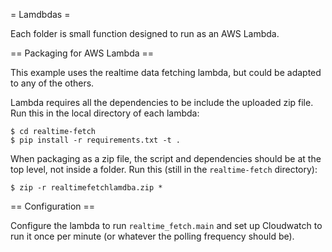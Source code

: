= Lamdbdas =

Each folder is small function designed to run as an AWS Lambda.

== Packaging for AWS Lambda ==

This example uses the realtime data fetching lambda, but could be adapted to any of the others.

Lambda requires all the dependencies to be include the uploaded zip file. Run this in the local directory of each lambda:

```
$ cd realtime-fetch
$ pip install -r requirements.txt -t .
```

When packaging as a zip file, the script and dependencies should be at the top level, not inside a folder.
Run this (still in the `realtime-fetch` directory):

```
$ zip -r realtimefetchlamdba.zip *
```


== Configuration ==

Configure the lambda to run `realtime_fetch.main` and set up Cloudwatch to run it once per minute (or whatever the polling frequency should be).
